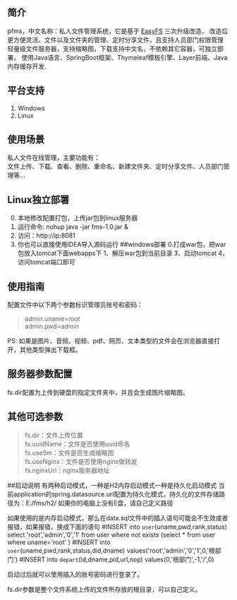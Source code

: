 ## 简介
pfms，中文名称：私人文件管理系统，它是基于 [EasyFS](https://gitee.com/whvse/easy-fs) 三次升级改造，
改造后更方便灵活、文件以及文件夹的管理、定时分享文件，且支持人员部门权限管理
轻量级文件服务器，支持缩略图，下载支持中文名，不依赖其它容器，可独立部署，
使用Java语言、SpringBoot框架、Thymeleaf模板引擎、Layer前端、Java内存缓存开发.

## 平台支持
1. Windows
2. Linux

## 使用场景
私人文件在线管理，主要功能有：  
文件上传、下载、查看、删除、重命名、新建文件夹、定时分享文件、人员部门管理等...

## Linux独立部署
0. 本地修改配置打包，上传jar包到linux服务器
1. 运行命令: nohup java -jar fms-1.0.jar &
2. 访问：http://ip:8081
3. 你也可以直接使用IDEA导入源码运行
##windows部署
0.打成war包，把war包放入tomcat下面webapps下
1、解压war包到当前目录
3、启动tomcat
4、访问tomcat端口即可

## 使用指南
配置文件中以下两个参数标识管理员账号和密码：
> admin.uname=root  
  admin.pwd=admin  
  
PS: 如果是图片、音频、视频、pdf、网页、文本类型的文件会在浏览器直接打开，其他类型弹出下载框。

## 服务器参数配置
fs.dir配置为上传到硬盘的指定文件夹中，并且会生成图片缩略图。

## 其他可选参数
> fs.dir：文件上传位置  
fs.uuidName：文件是否使用uuid命名  
fs.useSm：文件是否生成缩略图  
fs.useNginx：文件是否使用nginx做转发  
fs.nginxUrl：nginx服务器地址

##启动说明
有两种启动模式，一种是H2内存启动模式一种是持久化启动模式
当前application的spring.datasource.url配置为持久化模式，持久化的文件存储路径为：E:/fms/h2/
如果你的电脑上没有E盘，请自己定义路径

如果使用的是内存启动模式，那么在data.sql文件中的插入语句可能会不生效或者报错，如果报错，换成下面的语句
#INSERT into `user`(uname,pwd,rank,status) select 'root','admin','0','1' from user where not exists (select * from user where uname='root' )
#INSERT into `user`(uname,pwd,rank,status,did,dname) values('root','admin','0','1',0,'根部门')
#INSERT into `depart`(id,dname,pid,url,nop) values(0,'根部门',-1,'/',0)

启动过后就可以使用插入的账号密码进行登录了。

fs.dir参数是整个文件系统上传的文件所存放的根目录，可以自己定义。
